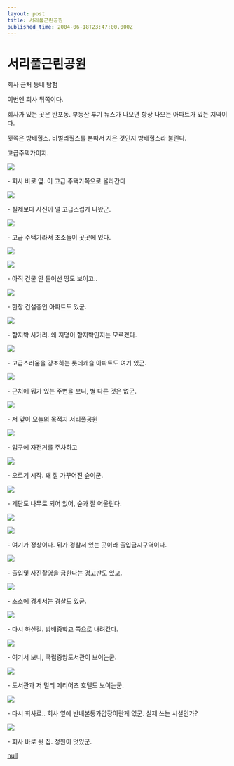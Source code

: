 ```yaml
---
layout: post
title: 서리풀근린공원
published_time: 2004-06-18T23:47:00.000Z
---
```


# 서리풀근린공원


회사 근처 동네 탐험

이번엔 회사 뒤쪽이다.

회사가 있는 곳은 반포동. 부동산 투기 뉴스가 나오면 항상 나오는 아파트가 있는 지역이다.

뒷쪽은 방배힐스. 비벌리힐스를 본따서 지은 것인지 방배힐스라 불린다.

고급주택가이지.

![](../pds/200902/04/80/a0109780_498979260961b.jpg)

\- 회사 바로 옆. 이 고급 주택가쪽으로 올라간다

![](../pds/200902/04/80/a0109780_49897926329ea.jpg)

\- 실제보다 사진이 덜 고급스럽게 나왔군.

![](../pds/200902/04/80/a0109780_49897926444ef.jpg)

\- 고급 주택가라서 초소들이 곳곳에 있다.

![](../pds/200902/04/80/a0109780_4989792657bb8.jpg)

![](../pds/200902/04/80/a0109780_498979266d236.jpg)

\- 아직 건물 안 들어선 땅도 보이고..

![](../pds/200902/04/80/a0109780_4989792685ba4.jpg)

\- 한창 건설중인 아파트도 있군.

![](../pds/200902/04/80/a0109780_4989792694646.jpg)

\- 함지박 사거리. 왜 지명이 함지박인지는 모르겠다.

![](../pds/200902/04/80/a0109780_49897926ab004.jpg)

\- 고급스러움을 강조하는 롯데캐슬 아파트도 여기 있군.

![](../pds/200902/04/80/a0109780_49897926bf6bd.jpg)

\- 근처에 뭐가 있는 주변을 보니, 별 다른 것은 없군.

![](../pds/200902/04/80/a0109780_49897926d109c.jpg)

\- 저 앞이 오늘의 목적지 서리풀공원

![](../pds/200902/04/80/a0109780_498979270074c.jpg)

\- 입구에 자전거를 주차하고

![](../pds/200902/04/80/a0109780_4989792738674.jpg)

\- 오르기 시작. 꽤 잘 가꾸어진 숲이군.

![](../pds/200902/04/80/a0109780_49897927534a4.jpg)

\- 계단도 나무로 되어 있어, 숲과 잘 어울린다.

![](../pds/200902/04/80/a0109780_4989792774fbe.jpg)

![](../pds/200902/04/80/a0109780_498979278e61e.jpg)

\- 여기가 정상이다. 뒤가 경찰서 있는 곳이라 출입금지구역이다.

![](../pds/200902/04/80/a0109780_49897927a1152.jpg)

\- 출입및 사진촬영을 금한다는 경고판도 있고.

![](../pds/200902/04/80/a0109780_49897927b632c.jpg)

\- 초소에 경계서는 경찰도 있군.

![](../pds/200902/04/80/a0109780_49897927cccb8.jpg)

\- 다시 하산길. 방배중학교 쪽으로 내려갔다.

![](../pds/200902/04/80/a0109780_49897927db3bc.jpg)

\- 여기서 보니, 국립중앙도서관이 보이는군.

![](../pds/200902/04/80/a0109780_49897927eaad9.jpg)

\- 도서관과 저 멀리 메리어츠 호텔도 보이는군.

![](../pds/200902/04/80/a0109780_49897928076c0.jpg)

\- 다시 회사로.. 회사 옆에 반배본동가압장이란게 있군. 실제 쓰는 시설인가?

![](../pds/200902/04/80/a0109780_49897928250c0.jpg)

\- 회사 바로 뒷 집. 정원이 멋있군.

[null](../6166881.html#6166881_1)


